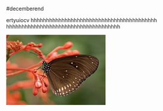 #decemberend

ertyuiocv hhhhhhhhhhhhhhhhhhhhhhhhhhhhhhhhhhhhhhhhh hhhhhhhhhhhhhhhhhhhhhhhhhhhhhhhhhhhhh

![abc](DevImages/butterfly31.jpg)
